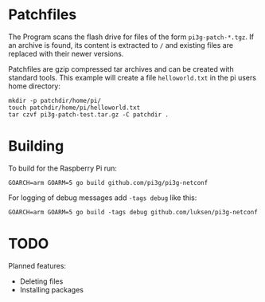 # Patchfiles

The Program scans the flash drive for files of the form `pi3g-patch-*.tgz`. If
an archive is found, its content is extracted to `/` and existing files are
replaced with their newer versions.

Patchfiles are gzip compressed tar archives and can be created with standard
tools. This example will create a file `helloworld.txt` in the pi users home
directory:

    mkdir -p patchdir/home/pi/
    touch patchdir/home/pi/helloworld.txt
    tar czvf pi3g-patch-test.tar.gz -C patchdir .

# Building

To build for the Raspberry Pi run:

    GOARCH=arm GOARM=5 go build github.com/pi3g/pi3g-netconf

For logging of debug messages add `-tags debug` like this:

    GOARCH=arm GOARM=5 go build -tags debug github.com/luksen/pi3g-netconf

# TODO

Planned features:

- Deleting files
- Installing packages
